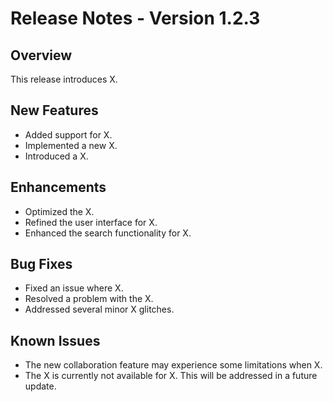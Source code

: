 # Release Notes - Version 1.2.3

## Overview
This release introduces X.

## New Features
- Added support for X. 
- Implemented a new X. 
- Introduced a X. 

## Enhancements
- Optimized the X.
- Refined the user interface for X.
- Enhanced the search functionality for X.

## Bug Fixes
- Fixed an issue where X.
- Resolved a problem with the X.
- Addressed several minor X glitches.

## Known Issues
- The new collaboration feature may experience some limitations when X.
- The X is currently not available for X. This will be addressed in a future update.